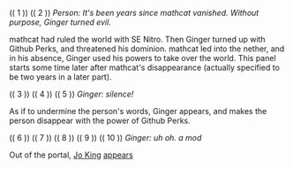 (( 1 ))
(( 2 ))
*Person: It's been years since mathcat vanished. Without purpose, Ginger turned evil.*



mathcat had ruled the world with SE Nitro. Then Ginger turned up with Github Perks, and threatened his dominion. mathcat led into the nether, and in his absence, Ginger used his powers to take over the world. This panel starts some time later after mathcat's disappearance (actually specified to be two years in a later part).

(( 3 ))
(( 4 ))
(( 5 ))
*Ginger: silence!*



As if to undermine the person's words, Ginger appears, and makes the person disappear with the power of Github Perks.

(( 6 ))
(( 7 ))
(( 8 ))
(( 9 ))
(( 10 ))
*Ginger: uh oh. a mod*



Out of the portal, [Jo King](https://codegolf.stackexchange.com/users/76162/jo-king) [appears](https://chat.stackexchange.com/transcript/133489?m=62583117#62583117)